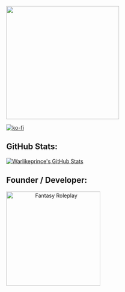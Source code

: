 <p>
  <img width="300" height="300" src="https://avatars.githubusercontent.com/u/27927442?s=400&u=ece21aa5757fc7c8940a31436a7e593c3defbdfb&v=4">
</p>


[![ko-fi](https://ko-fi.com/img/githubbutton_sm.svg)](https://ko-fi.com/warlikeprince)

## GitHub Stats:
[![Warlikeprince's GitHub Stats](https://github-readme-stats.vercel.app/api?username=warlikeprince)](https://ko-fi.com/warlikeprince)

## Founder / Developer:
<a href="https://github.com/warlikeprince" align="center">
  <img border="0" alt="Fantasy Roleplay" src="[https://media.discordapp.net/attachments/1296130667469471842/1303638857178419200/redo.png](https://media.discordapp.net/attachments/1296130667469471842/1319042256107212924/redo.png?ex=67648554&is=676333d4&hm=8e0792340135dbbc27d02f14988f0dd3c47fad7d03bdea1154bfe590bdf33fa9&=&format=webp&quality=lossless&width=468&height=468)" height="250">
</a>
